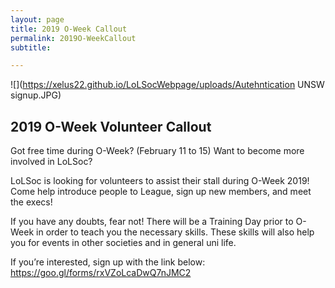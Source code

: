 ```yaml
---
layout: page
title: 2019 O-Week Callout
permalink: 2019O-WeekCallout
subtitle: 

---
```

![](https://xelus22.github.io/LoLSocWebpage/uploads/Autehntication UNSW signup.JPG)

## **2019 O-Week Volunteer Callout**

Got free time during O-Week? (February 11 to 15) Want to become more involved in LoLSoc?

LoLSoc is looking for volunteers to assist their stall during O-Week  2019! Come help introduce people to League, sign up new members, and  meet the execs!

If you have any doubts, fear not! There will be a Training Day prior to  O-Week in order to teach you the necessary skills. These skills will  also help you for events in other societies and in general uni life.

If you’re interested, sign up with the link below: https://goo.gl/forms/rxVZoLcaDwQ7nJMC2